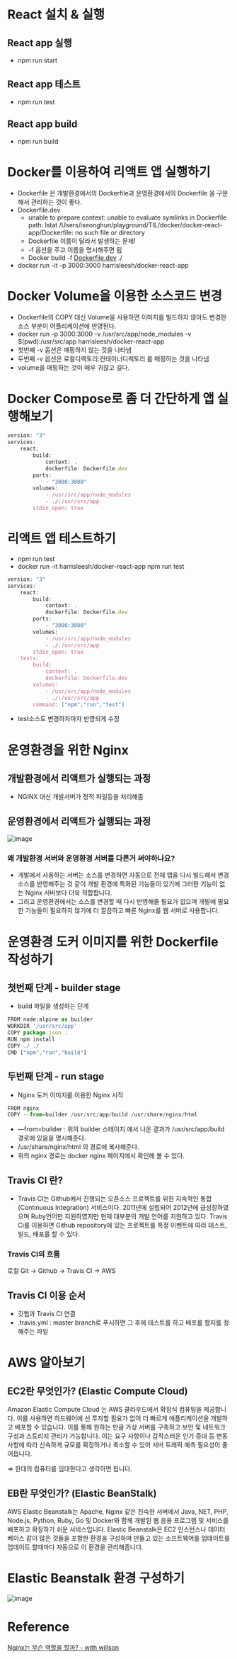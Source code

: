 # React 설치 & 실행

## React app 실행

-   npm run start

## React app 테스트

-   npm run test

## React app build

-   npm run build
# Docker를 이용하여 리액트 앱 실행하기

-   Dockerfile 은 개발환경에서의 Dockerfile과 운영환경에서의 Dockerfile 을 구분해서 관리하는 것이 좋다.
-   Dockerfile.dev
    -   unable to prepare context: unable to evaluate symlinks in Dockerfile path: lstat /Users/iseonghun/playground/TIL/docker/docker-react-app/Dockerfile: no such file or directory
    -   Dockerfile 이름이 달라서 발생하는 문제!
    -   -f 옵션을 주고 이름을 명시해주면 됨
    -   Docker build -f [Dockerfile.dev](http://dockerfile.dev) ./
-   docker run -it -p 3000:3000 harrisleesh/docker-react-app

# Docker Volume을 이용한 소스코드 변경

-   Dockerfile의 COPY 대신 Volume을 사용하면 이미지를 빌드하지 않아도 변경한 소스 부분이 어플리케이션에 반영된다.
-   docker run -p 3000:3000 -v /usr/src/app/node_modules -v $(pwd):/usr/src/app harrisleesh/docker-react-app
-   첫번째 -v 옵션은 매핑하지 않는 것을 나타냄
-   두번째 -v 옵션은 로컬디렉토리:컨테이너디렉토리 를 매핑하는 것을 나타냄
-   volume을 매핑하는 것이 매우 귀찮고 길다.

# Docker Compose로 좀 더 간단하게 앱 실행해보기

```jsx
version: "3"
services: 
    react:
        build: 
            context: .
            dockerfile: Dockerfile.dev
        ports: 
            - "3000:3000"
        volumes: 
            - /usr/src/app/node_modules
            - ./:/usr/src/app
        stdin_open: true

```

# 리액트 앱 테스트하기

-   npm run test
-   docker run -it harrisleesh/docker-react-app npm run test

```jsx
version: "3"
services: 
    react:
        build: 
            context: .
            dockerfile: Dockerfile.dev
        ports: 
            - "3000:3000"
        volumes: 
            - /usr/src/app/node_modules
            - ./:/usr/src/app
        stdin_open: true
    tests:
        build:
            context: .
            dockerfile: Dockerfile.dev
        volumes: 
            - /usr/src/app/node_modules
            - ./:/usr/src/app
        command: ["npm","run","test"]

```

-   test소스도 변경하자마자 반영되게 수정

# 운영환경을 위한 Nginx

## 개발환경에서 리액트가 실행되는 과정

-   NGINX 대신 개발서버가 정적 파일등을 처리해줌

## 운영환경에서 리액트가 실행되는 과정


![image](https://user-images.githubusercontent.com/29927233/124444836-f724bb80-ddb9-11eb-97f0-75159e9ea49c.png)
### 왜 개발환경 서버와 운영환경 서버를 다른거 써야하나요?

-   개발에서 사용하는 서버는 소스를 변경하면 자동으로 전체 앱을 다시 빌드해서 변경 소스를 반영해주는 것 같이 개발 환경에 특화된 기능들이 있기에 그러한 기능이 없는 Nginx 서버보다 더욱 적합합니다.
-   그리고 운영환경에서는 소스를 변경할 때 다시 반영해줄 필요가 없으며 개발에 필요한 기능들이 필요하지 않기에 더 깔끔하고 빠른 Nginx를 웹 서버로 사용합니다.

# 운영환경 도커 이미지를 위한 Dockerfile 작성하기

## 첫번째 단계 - builder stage

- build 파일을 생성하는 단계

```jsx
FROM node:alpine as builder
WORKDIR '/usr/src/app'
COPY package.json .
RUN npm install
COPY ./ ./
CMD ["npm","run","build"]
```

## 두번째 단계 - run stage

- Nginx 도커 이미지를 이용한 Nginx 시작

```jsx
FROM nginx
COPY --from=builder /usr/src/app/build /usr/share/nginx/html
```

- —from=builder : 위의 builder 스테이지 에서 나온 결과가 /usr/src/app/build 경로에 있음을 명시해준다.
- /usr/share/nginx/html 의 경로에 복사해준다.
- 위의 nginx 경로는 docker nginx 페이지에서 확인해 볼 수 있다.

## Travis CI 란?

- Travis CI는 Github에서 진행되는 오픈소스 프로젝트를 위한 지속적인 통합(Continuous Integration) 서비스이다. 2011년에 설립되어 2012년에 급성장하였으며 Ruby언어만 지원하였지만 현재 대부분의 개발 언어를 지원하고 있다. Travis Ci를 이용하면 Github repository에 있는 프로젝트를 특정 이벤트에 따라 테스트, 빌드, 배포를 할 수 있다.

### Travis CI의 흐름

로컬 Git → Github → Travis CI → AWS

## Travis CI 이용 순서

- 깃헙과 Travis CI 연결
- .travis.yml : master branch로 푸시하면 그 후에 테스트를 하고 배포를 할지를 정해주는 파일

# AWS 알아보기

## EC2란 무엇인가? (Elastic Compute Cloud)

Amazon Elastic Compute Cloud 는 AWS 클라우드에서 확장식 컴퓨팅을 제공합니다. 이를 사용하면 하드웨어에 선 투자할 필요가 없어 더 빠르게 애플리케이션을 개발하고 배포할 수 있습니다. 이를 통해 원하는 만큼 가상 서버를 구축하고 보안 및 네트워크 구성과 스토리지 관리가 가능합니다. 이는 요구 사항이나 갑작스러운 인기 증대 등 변동 사항에 따라 신속하게 규모를 확장하거나 축소할 수 있어 서버 트래픽 예측 필요성이 줄어듭니다.

⇒ 한대의 컴퓨터를 임대한다고 생각하면 됩니다. 

## EB란 무엇인가? (Elastic BeanStalk)

AWS Elastic Beanstalk는 Apache, Nginx 같은 친숙한 서버에서 Java, NET, PHP, Node.js, Python, Ruby, Go 및 Docker와 함께 개발된 웹 응용 프로그램 및 서비스를 배포하고 확장하기 쉬운 서비스입니다. Elastic Beanstalk은 EC2 인스턴스나 데이터베이스 같이 많은 것들을 포함한 환경을 구성하며 만들고 있는 소프트웨어를 업데이트를 업데이트 할때마다 자동으로 이 환경을 관리해줍니다.

# Elastic Beanstalk 환경 구성하기
![image](https://user-images.githubusercontent.com/29927233/125149895-bb517380-e176-11eb-8550-9e72c1f37af6.png)

# Reference

[Nginx는 무슨 역할을 할까? - with willson](https://real-dongsoo7.tistory.com/100)
<!--stackedit_data:
eyJoaXN0b3J5IjpbMzU5MzI0MV19
-->
